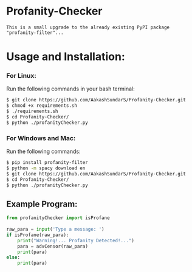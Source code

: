 # Profanity-Checker
    This is a small upgrade to the already existing PyPI package "profanity-filter"...

#  Usage and Installation: 

### For Linux:

Run the following commands in your bash terminal:
```bash
$ git clone https://github.com/AakashSundarS/Profanity-Checker.git
$ chmod +x requirements.sh
$ ./requirements.sh
$ cd Profanity-Checker/
$ python ./profanityChecker.py
```

### For Windows and Mac:

Run the following commands:
```bash
$ pip install profanity-filter
$ python -m spacy download en
$ git clone https://github.com/AakashSundarS/Profanity-Checker.git
$ cd Profanity-Checker/
$ python ./profanityChecker.py
```


## Example Program:
```python    
from profanityChecker import isProfane
    
raw_para = input('Type a message: ')
if isProfane(raw_para):
    print("Warning!... Profanity Detected!...")
    para = advCensor(raw_para)
    print(para)
else:
    print(para)
```
